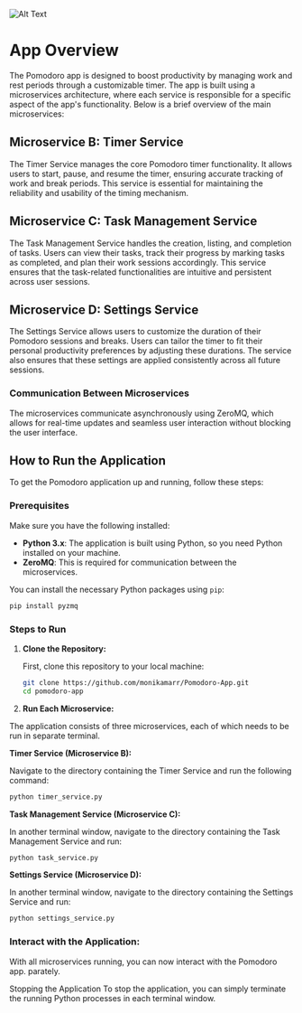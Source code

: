![Alt Text]([https://media.giphy.com/media/your-gif-link.gif](https://media3.giphy.com/media/v1.Y2lkPTc5MGI3NjExb3R3cjRma2tqdjVmZjB6amU5a3M1bHlvNGtmNHVpa2hreHNnb3A2cyZlcD12MV9pbnRlcm5hbF9naWZfYnlfaWQmY3Q9Zw/tHd9hYitHFY4bnh9RN/giphy.gif))

# App Overview
The Pomodoro app is designed to boost productivity by managing work and rest periods through a customizable timer. The app is built using a microservices architecture, where each service is responsible for a specific aspect of the app's functionality. 
Below is a brief overview of the main microservices:

## Microservice B: Timer Service
The Timer Service manages the core Pomodoro timer functionality. It allows users to start, pause, and resume the timer, ensuring accurate tracking of work and break periods. This service is essential for maintaining the reliability and usability of the timing mechanism.

## Microservice C: Task Management Service
The Task Management Service handles the creation, listing, and completion of tasks. Users can view their tasks, track their progress by marking tasks as completed, and plan their work sessions accordingly. This service ensures that the task-related functionalities are intuitive and persistent across user sessions.

## Microservice D: Settings Service
The Settings Service allows users to customize the duration of their Pomodoro sessions and breaks. Users can tailor the timer to fit their personal productivity preferences by adjusting these durations. The service also ensures that these settings are applied consistently across all future sessions.

### Communication Between Microservices
The microservices communicate asynchronously using ZeroMQ, which allows for real-time updates and seamless user interaction without blocking the user interface.

## How to Run the Application

To get the Pomodoro application up and running, follow these steps:

### Prerequisites

Make sure you have the following installed:

- **Python 3.x**: The application is built using Python, so you need Python installed on your machine.
- **ZeroMQ**: This is required for communication between the microservices.

You can install the necessary Python packages using `pip`:

```bash
pip install pyzmq
```

### Steps to Run

1. **Clone the Repository:**

   First, clone this repository to your local machine:

   ```bash
   git clone https://github.com/monikamarr/Pomodoro-App.git
   cd pomodoro-app


2. **Run Each Microservice:**

The application consists of three microservices, each of which needs to be run in separate terminal.

**Timer Service (Microservice B):**

Navigate to the directory containing the Timer Service and run the following command:

```bash
python timer_service.py
```
**Task Management Service (Microservice C):**

In another terminal window, navigate to the directory containing the Task Management Service and run:

```bash
python task_service.py
```
**Settings Service (Microservice D):**

In another terminal window, navigate to the directory containing the Settings Service and run:

```bash
python settings_service.py
```

### Interact with the Application:

With all microservices running, you can now interact with the Pomodoro app. parately.

Stopping the Application
To stop the application, you can simply terminate the running Python processes in each terminal window.
